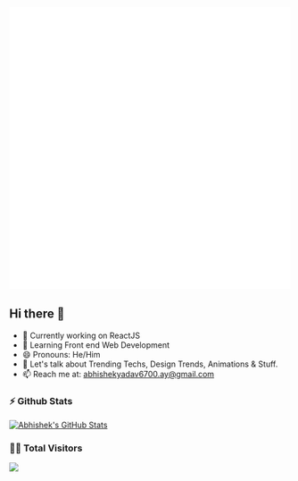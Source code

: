 <p align="center">
  <img src="workspace.gif" width="600px" />
</p>

## Hi there 👋

- 🔭 Currently working on ReactJS
- 🌱 Learning Front end Web Development
- 😄 Pronouns: He/Him
- 💬 Let's talk about Trending Techs, Design Trends, Animations & Stuff.
- 📫 Reach me at: <a href="mailto:abhishekyadav6700.ay@gmail.com">abhishekyadav6700.ay@gmail.com</a>

### ⚡ Github Stats

<a href="https://github.com/abhii6700/abhii6700">
  <img align="center" src="https://github-readme-stats.vercel.app/api?username=abhii6700&show_icons=true&theme=tokyonight" alt="Abhishek's GitHub Stats" />
</a>

### 👨‍💻 Total Visitors

<img src="https://profile-counter.glitch.me/abhii6700/count.svg" /><br>
